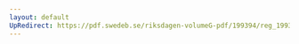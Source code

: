 ```yaml
---
layout: default
UpRedirect: https://pdf.swedeb.se/riksdagen-volumeG-pdf/199394/reg_199394/reg_199394_0360.pdf
---
```

